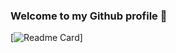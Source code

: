 ### Welcome to my Github profile 👋

[![Readme Card](https://github-readme-stats.vercel.app/api/pin/?username=fanismahmalat&count_private=true&show_icons=true&theme=tokyonight)]
